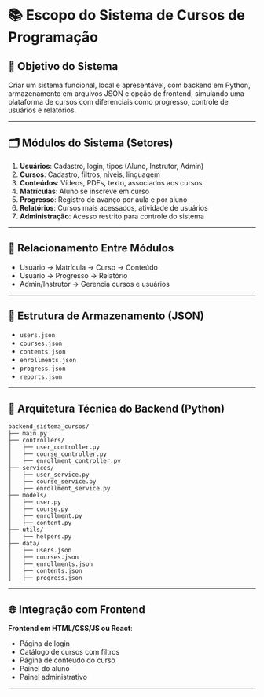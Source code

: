 # 📚 Escopo do Sistema de Cursos de Programação

## 🎯 Objetivo do Sistema
Criar um sistema funcional, local e apresentável, com backend em Python, armazenamento em arquivos JSON e opção de frontend, simulando uma plataforma de cursos com diferenciais como progresso, controle de usuários e relatórios.

---

## 🗂️ Módulos do Sistema (Setores)

1. **Usuários**: Cadastro, login, tipos (Aluno, Instrutor, Admin)
2. **Cursos**: Cadastro, filtros, níveis, linguagem
3. **Conteúdos**: Vídeos, PDFs, texto, associados aos cursos
4. **Matrículas**: Aluno se inscreve em curso
5. **Progresso**: Registro de avanço por aula e por aluno
6. **Relatórios**: Cursos mais acessados, atividade de usuários
7. **Administração**: Acesso restrito para controle do sistema

---

## 🔄 Relacionamento Entre Módulos

- Usuário -> Matrícula -> Curso -> Conteúdo  
- Usuário -> Progresso -> Relatório  
- Admin/Instrutor -> Gerencia cursos e usuários

---

## 💾 Estrutura de Armazenamento (JSON)

- `users.json`
- `courses.json`
- `contents.json`
- `enrollments.json`
- `progress.json`
- `reports.json` 

---

## 🧱 Arquitetura Técnica do Backend (Python)

```
backend_sistema_cursos/
├── main.py
├── controllers/
│   ├── user_controller.py
│   ├── course_controller.py
│   ├── enrollment_controller.py
├── services/
│   ├── user_service.py
│   ├── course_service.py
│   ├── enrollment_service.py
├── models/
│   ├── user.py
│   ├── course.py
│   ├── enrollment.py
│   ├── content.py
├── utils/
│   ├── helpers.py
├── data/
│   ├── users.json
│   ├── courses.json
│   ├── enrollments.json
│   ├── contents.json
│   ├── progress.json
```

---

## 🌐 Integração com Frontend 

**Frontend em HTML/CSS/JS ou React**:
- Página de login
- Catálogo de cursos com filtros
- Página de conteúdo do curso
- Painel do aluno
- Painel administrativo

---


